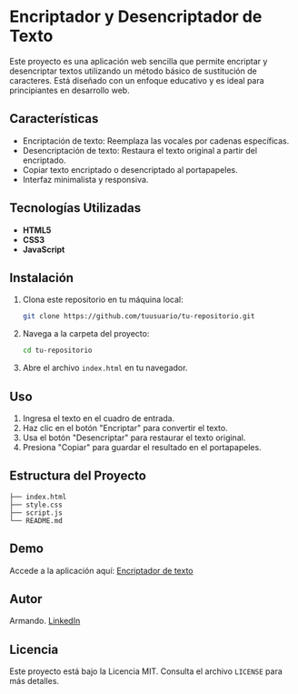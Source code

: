 # Encriptador y Desencriptador de Texto

Este proyecto es una aplicación web sencilla que permite encriptar y desencriptar textos utilizando un método básico de sustitución de caracteres. Está diseñado con un enfoque educativo y es ideal para principiantes en desarrollo web.

## Características
- Encriptación de texto: Reemplaza las vocales por cadenas específicas.
- Desencriptación de texto: Restaura el texto original a partir del encriptado.
- Copiar texto encriptado o desencriptado al portapapeles.
- Interfaz minimalista y responsiva.

## Tecnologías Utilizadas
- **HTML5**
- **CSS3**
- **JavaScript**

## Instalación
1. Clona este repositorio en tu máquina local:
   ```bash
   git clone https://github.com/tuusuario/tu-repositorio.git
   ```
2. Navega a la carpeta del proyecto:
   ```bash
   cd tu-repositorio
   ```
3. Abre el archivo `index.html` en tu navegador.

## Uso
1. Ingresa el texto en el cuadro de entrada.
2. Haz clic en el botón "Encriptar" para convertir el texto.
3. Usa el botón "Desencriptar" para restaurar el texto original.
4. Presiona "Copiar" para guardar el resultado en el portapapeles.

## Estructura del Proyecto
```
├── index.html
├── style.css
├── script.js
└── README.md
```

## Demo
Accede a la aplicación aquí: [Encriptador de texto](https://encriptador-de-texto-theta-cyan.vercel.app/)

## Autor
Armando. [LinkedIn](https://www.linkedin.com/in/backendcoder3/)

## Licencia
Este proyecto está bajo la Licencia MIT. Consulta el archivo `LICENSE` para más detalles.

